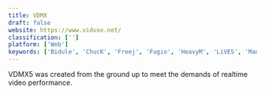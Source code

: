 ```yaml
---
title: VDMX
draft: false 
website: https://www.vidvox.net/
classification: ['']
platform: ['Web']
keywords: ['Bidule', 'ChucK', 'Freej', 'Fugio', 'HeavyM', 'LiVES', 'MadMapper', 'MapMap', 'Millumin', 'Modul8', 'Orca', 'Processing', 'Pure Data', 'Resolume Avenue', 'Sonic Pi', 'SuperCollider', 'TouchDesigner', 'VCV Rack', 'VJmachine - Music Visualizer', 'Vvvv']
---
```

VDMX5 was created from the ground up to meet the demands of realtime video performance.